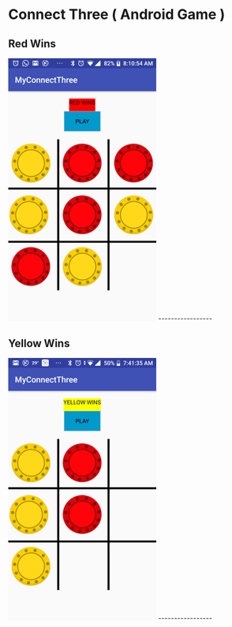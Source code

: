 # Connect Three ( Android Game )

Red Wins
-----------------
<img src="images/red_wins.png" width="300" >
-----------------



Yellow Wins
-----------------
<img src="images/yellow_wins.png" width="300" >
-----------------
